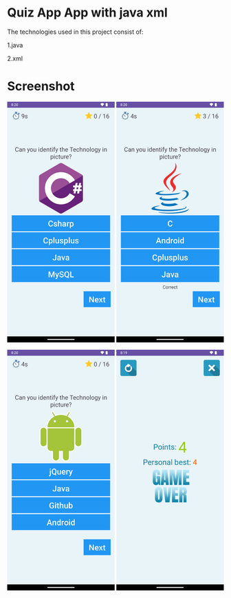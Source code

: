 # Quiz App App with java **xml**


The technologies used in this project consist of:

1.java

2.xml

# Screenshot

<img src="images/quiz2.png" width="250"/> <img src="images/quiz4.png" width="250"/>

<img src="images/quiz3.png" width="250"/> <img src="images/quiz1.png" width="250"/>
